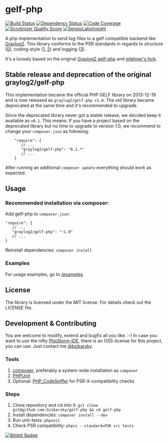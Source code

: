 gelf-php
========
[![Build Status](https://travis-ci.org/bzikarsky/gelf-php.png?branch=master)](https://travis-ci.org/bzikarsky/gelf-php)
[![Dependency Status](https://www.versioneye.com/user/projects/52591e23632bac78d0000047/badge.png)](https://www.versioneye.com/user/projects/52591e23632bac78d0000047)
[![Code Coverage](https://scrutinizer-ci.com/g/bzikarsky/gelf-php/badges/coverage.png?s=6de1dc7f14a8d01fd147d42fb341822b3d99d7b6)](https://scrutinizer-ci.com/g/bzikarsky/gelf-php/)
[![Scrutinizer Quality Score](https://scrutinizer-ci.com/g/bzikarsky/gelf-php/badges/quality-score.png?s=00d4030b7a35c75a6b27b426c0eb53fb23aed2d1)](https://scrutinizer-ci.com/g/bzikarsky/gelf-php/)
[![SensioLabsInsight](https://insight.sensiolabs.com/projects/5aaa17f2-cc43-49bf-a23e-cc1585eaa3c2/mini.png)](https://insight.sensiolabs.com/projects/5aaa17f2-cc43-49bf-a23e-cc1585eaa3c2)

A php implementation to send log-files to a gelf compatible backend like [Graylog2](http://graylog2.org/).
This library conforms to the PSR standards in regards to structure ([0](https://github.com/php-fig/fig-standards/blob/master/accepted/PSR-0.md)),
coding-style ([1](https://github.com/php-fig/fig-standards/blob/master/accepted/PSR-1-basic-coding-standard.md),
[2](https://github.com/php-fig/fig-standards/blob/master/accepted/PSR-2-coding-style-guide.md))
and logging ([3](https://github.com/php-fig/fig-standards/blob/master/accepted/PSR-3-logger-interface.md)).

It's a loosely based on the original [Graylog2 gelf-php](https://github.com/Graylog2/gelf-php)
and [mlehner's fork](https://github.com/mlehner/gelf-php).

Stable release and deprecation of the original graylog2/gelf-php
----------------------------------------------------------------

This implementation became the official PHP GELF library on 2013-12-19 and is now released as `graylog2/gelf-php v1.0`.
The old library became deprecated at the same time and it's recommended to upgrade.

Since the deprecated library never got a stable release, we decided keep it available as `v0.1`. This means:
If you have a project based on the deprecated library but no time to upgrade to version 1.0, we recommend to change your
`composer.json` as following:

        "require": {
           // ...
           "graylog2/gelf-php": "0.1.*"
           // ...
        }

After running an additional `composer update` everything should work as expected.

Usage
-----

### Recommended installation via composer:

Add gelf-php to `composer.json`:

    "require": {
       // ...
       "graylog2/gelf-php": "~1.0"
       // ...
    }

Reinstall dependencies: `composer install`

### Examples

For usage examples, go to [/examples](https://github.com/bzikarsky/gelf-php/tree/master/examples).

License
-------

The library is licensed under the MIT license. For details check out the LICENSE file.


Development & Contributing
--------------------------

You are welcome to modify, extend and bugfix all you like. :-)
In case you want to use the nifty [PhpStorm-IDE](http://www.jetbrains.com/phpstorm/), there is an OSS-license for this
project, you can use. Just contact me [@bzikarsky](https://twitter.com/bzikarsky).

### Tools
1. [composer](http://getcomposer.org), preferably a system-wide installation as `composer`
2. [PHPUnit](http://phpunit.de/manual/current/en/installation.html)
3. Optional: [PHP_CodeSniffer](https://github.com/squizlabs/PHP_CodeSniffer) for PSR-X-compatibility checks

### Steps
1. Clone repository and cd into it: `git clone git@github.com:bzikarsky/gelf-php && cd gelf-php`
2. Install dependencies: `composer install --dev`
3. Run unit-tests: `phpunit`
4. Check PSR compatibility: `phpcs --standard=PSR src tests`


[![Bitdeli Badge](https://d2weczhvl823v0.cloudfront.net/bzikarsky/gelf-php/trend.png)](https://bitdeli.com/free "Bitdeli Badge")
